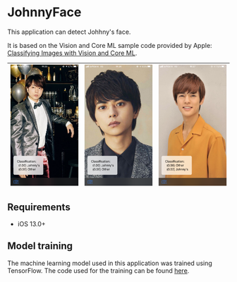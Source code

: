 # JohnnyFace

This application can detect Johhny's face.

It is based on the Vision and Core ML sample code provided by Apple: [Classifying Images with Vision and Core ML](https://developer.apple.com/documentation/vision/classifying_images_with_vision_and_core_ml).

|![](materials/IMG_4856.PNG) | ![](materials/IMG_4858.PNG) | ![](materials/IMG_4860.PNG) |
|:-:|:-:|:-:|

## Requirements
- iOS 13.0+

## Model training

The machine learning model used in this application was trained using TensorFlow. The code used for the training can be found [here](https://github.com/Shakshi3104/isJohnnys).
